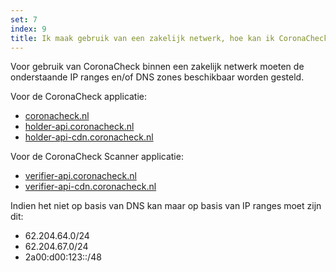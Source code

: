 ```yaml
---
set: 7
index: 9
title: Ik maak gebruik van een zakelijk netwerk, hoe kan ik CoronaCheck toch gebruiken?
---
```

Voor gebruik van CoronaCheck binnen een zakelijk netwerk moeten de onderstaande IP ranges en/of DNS zones beschikbaar worden gesteld.

Voor de CoronaCheck applicatie:    
- [coronacheck.nl](http://coronacheck.nl)    
- [holder-api.coronacheck.nl](http://holder-api.coronacheck.nl)    
- [holder-api-cdn.coronacheck.nl](http://holder-api-cdn.coronacheck.nl)

Voor de CoronaCheck Scanner applicatie:    
- [verifier-api.coronacheck.nl](http://verifier-api.coronacheck.nl)    
- [verifier-api-cdn.coronacheck.nl](http://verifier-api-cdn.coronacheck.nl)

Indien het niet op basis van DNS kan maar op basis van IP ranges moet zijn dit:    
- 62.204.64.0/24    
- 62.204.67.0/24    
- 2a00:d00:123::/48
